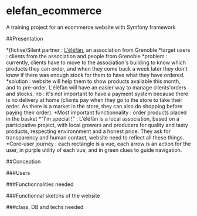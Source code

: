 # elefan_ecommerce
A training project for an ecommerce website with Symfony framework


##Presentation

*(fictive)Silent partner : [L'éléfàn](https://lelefan.org "website of the association L'éléfàn"), an association from Grenoble
*target users : clients from the association and people from Grenoble
*problem : currently, clients have to move to the association's building to know which products they can order, and when they come back a week later they don't know if there was enough stock for them to have what they have ordered.
*solution :  website will help them to show products available this month, and to pre-order. L'éléfàn will have an easier way to manage clients'orders and stocks.
nb : it's not important to have a payment system because there is no delivery at home (clients pay when they go to the store to take their order. As there is a market in the store, they can also do shopping before paying their order).
*Most important functionnality : order products placed in the basket
*"I'm special !" : L'éléfàn is a local association, based on a participative project, with local growers and producers for quality and tasty products, respecting environnment and a honest price. They ask for transparency and human contact, website need to reflect all these things.
*Core-user journey : each rectangle is a vue, each arrow is an action for the user, in purple utility of each vue, and in green clues to guide navigation.



##Conception

###Users

###Functionnalities needed


###Functionnal sketchs of the website


###class, DB and techs needed